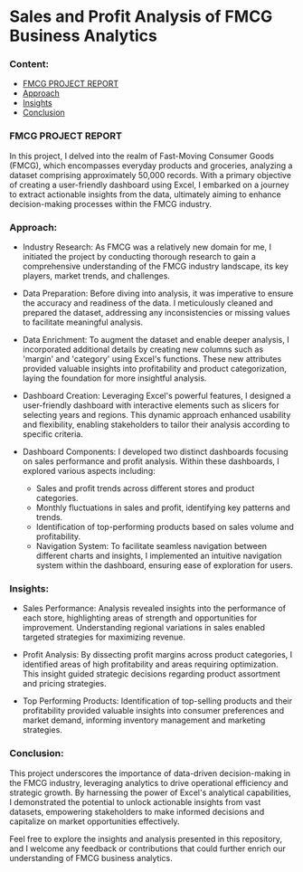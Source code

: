 # Sales and Profit Analysis of FMCG Business Analytics

### Content:
* [FMCG PROJECT REPORT](#FMCG-PROJECT-REPORT)
* [Approach](#Approach)
* [Insights](#Insights)
* [Conclusion](#Conclusion)

### FMCG PROJECT REPORT

In this project, I delved into the realm of Fast-Moving Consumer Goods (FMCG), which encompasses everyday products and groceries, analyzing a dataset comprising approximately 50,000 records. With a primary objective of creating a user-friendly dashboard using Excel, I embarked on a journey to extract actionable insights from the data, ultimately aiming to enhance decision-making processes within the FMCG industry.

### Approach:

* Industry Research: As FMCG was a relatively new domain for me, I initiated the project by conducting thorough research to gain a comprehensive understanding of the FMCG industry landscape, its key players, market trends, and challenges.

* Data Preparation: Before diving into analysis, it was imperative to ensure the accuracy and readiness of the data. I meticulously cleaned and prepared the dataset, addressing any inconsistencies or missing values to facilitate meaningful analysis.

* Data Enrichment: To augment the dataset and enable deeper analysis, I incorporated additional details by creating new columns such as 'margin' and 'category' using Excel's functions. These new attributes provided valuable insights into profitability and product categorization, laying the foundation for more insightful analysis.

* Dashboard Creation: Leveraging Excel's powerful features, I designed a user-friendly dashboard with interactive elements such as slicers for selecting years and regions. This dynamic approach enhanced usability and flexibility, enabling stakeholders to tailor their analysis according to specific criteria.

* Dashboard Components: I developed two distinct dashboards focusing on sales performance and profit analysis. Within these dashboards, I explored various aspects including:
  * Sales and profit trends across different stores and product categories.
  * Monthly fluctuations in sales and profit, identifying key patterns and trends.
  * Identification of top-performing products based on sales volume and profitability.
  * Navigation System: To facilitate seamless navigation between different charts and insights, I implemented an intuitive navigation system within the dashboard, ensuring ease of 
    exploration for users.

### Insights:

* Sales Performance: Analysis revealed insights into the performance of each store, highlighting areas of strength and opportunities for improvement. Understanding regional variations in sales enabled targeted strategies for maximizing revenue.

* Profit Analysis: By dissecting profit margins across product categories, I identified areas of high profitability and areas requiring optimization. This insight guided strategic decisions regarding product assortment and pricing strategies.

* Top Performing Products: Identification of top-selling products and their profitability provided valuable insights into consumer preferences and market demand, informing inventory management and marketing strategies.

### Conclusion:

This project underscores the importance of data-driven decision-making in the FMCG industry, leveraging analytics to drive operational efficiency and strategic growth. By harnessing the power of Excel's analytical capabilities, I demonstrated the potential to unlock actionable insights from vast datasets, empowering stakeholders to make informed decisions and capitalize on market opportunities effectively.

Feel free to explore the insights and analysis presented in this repository, and I welcome any feedback or contributions that could further enrich our understanding of FMCG business analytics.





